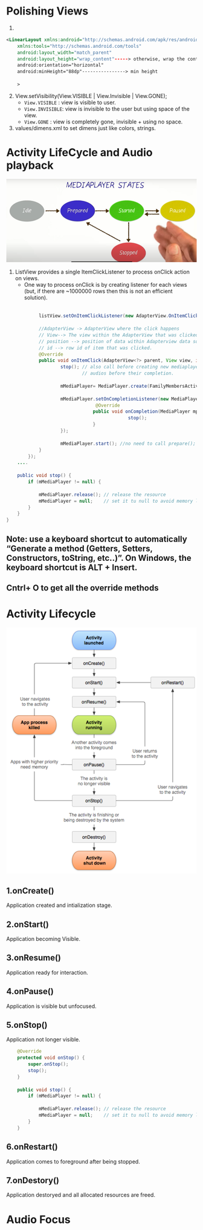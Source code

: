 # Polishing Views
1.  
```xml
<LinearLayout xmlns:android="http://schemas.android.com/apk/res/android"
    xmlns:tools="http://schemas.android.com/tools"
    android:layout_width="match_parent"
    android:layout_height="wrap_content"-----> otherwise, wrap the content
    android:orientation="horizontal"
    android:minHeight="88dp"----------------> min height

    >
```
2. View.setVisibility(View.VISIBLE | View.Invisible | View.GONE);
      * `View.VISIBLE` :  view is visible to user.
      * `View.INVISIBLE`: view is invisible to the user but using space of the view.
      * `View.GONE` : view is completely gone, invisible + using no space.
3. values/dimens.xml to set dimens just like colors, strings.


# Activity LifeCycle and Audio playback
<img src="img/mediaplayer.PNG"/>

1. ListView provides a single ItemClickListener to process onClick action on views.
    * One way to process onClick is by creating listener for each views (but, if there are ~1000000 rows then this is not an efficient solution). 

```java

            listView.setOnItemClickListener(new AdapterView.OnItemClickListener() {       // Asynchronous callback

            //AdapterView -> AdapterView where the click happens
            // View--> The view within the AdapterView that was clicked
            // position --> position of data within Adapterview data source
            // id --> row id of item that was clicked. 
            @Override
            public void onItemClick(AdapterView<?> parent, View view, int position, long id) {
                    stop(); // also call before creating new mediaplayer, sometimes user switches bw different
                            // audios before their completion.

                    mMediaPlayer= MediaPlayer.create(FamilyMembersActivity.this,words.get(position).getmAudioMedia());
                
                    mMediaPlayer.setOnCompletionListener(new MediaPlayer.OnCompletionListener() {      // Asynchronous callback
                                 @Override
                                public void onCompletion(MediaPlayer mp) {
                                             stop();
                                }
                    });
                
                    mMediaPlayer.start(); //no need to call prepare(); create does that for you
            }
        });
    ....
    
    public void stop() {
        if (mMediaPlayer != null) {

            mMediaPlayer.release(); // release the resource
            mMediaPlayer = null;    // set it tu null to avoid memory leak
        }
    }
}

```


## Note: use a keyboard shortcut to automatically “Generate a method (Getters, Setters, Constructors, toString, etc..)”. On Windows, the keyboard shortcut is ALT + Insert.
## Cntrl+ O to get all the override methods

# Activity Lifecycle
<p align="center">
<img src="img/activity_lifecycle.png" >
</p>

## 1.onCreate()
Application created and intialization stage.

## 2.onStart()
Application becoming Visible.

## 3.onResume()
Application ready for interaction.

## 4.onPause()
Application is visible but unfocused.

## 5.onStop()
Application not longer visible.
```java
    @Override
    protected void onStop() {
        super.onStop();
        stop();
    }
    
    public void stop() {
        if (mMediaPlayer != null) {

            mMediaPlayer.release(); // release the resource
            mMediaPlayer = null;    // set it tu null to avoid memory leak
        }
    }
```

## 6.onRestart()
Application comes to foreground after being stopped.

## 7.onDestory()
Application destoryed and all allocated resources are freed.


# Audio Focus






